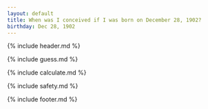 ```yaml
---
layout: default
title: When was I conceived if I was born on December 28, 1902?
birthday: Dec 28, 1902
---
```


{% include header.md %}

{% include guess.md %}

{% include calculate.md %}

{% include safety.md %}

{% include footer.md %}



